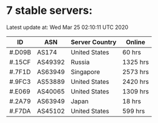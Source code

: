 # 7 stable servers:

Latest update at: Wed Mar 25 02:10:11 UTC 2020

| ID | ASN | Server Country | Online |
| -- | --- | -------------- | ------ |
| #.D09B | AS174 | United States | 60 hrs |
| #.15CF | AS49392 | Russia | 1325 hrs |
| #.7F1D | AS63949 | Singapore | 2573 hrs |
| #.9FC3 | AS53889 | United States | 2420 hrs |
| #.E069 | AS40065 | United States | 1309 hrs |
| #.2A79 | AS63949 | Japan | 18 hrs |
| #.F7DA | AS45102 | United States | 599 hrs |

